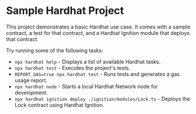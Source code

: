 <!-- maintenance-commit-marker 2025-10-13T08:10:17.674Z -->
<!-- auto-commit-simulator-marker 2025-10-13T08:07:09.117Z -->
# Sample Hardhat Project

This project demonstrates a basic Hardhat use case. It comes with a sample contract, a test for that contract, and a Hardhat Ignition module that deploys that contract.

Try running some of the following tasks:

*   `npx hardhat help` - Displays a list of available Hardhat tasks.
*   `npx hardhat test` - Executes the project's tests.
*   `REPORT_GAS=true npx hardhat test` - Runs tests and generates a gas usage report.
*   `npx hardhat node` - Starts a local Hardhat Network node for development.
*   `npx hardhat ignition deploy ./ignition/modules/Lock.ts` - Deploys the Lock contract using Hardhat Ignition.
